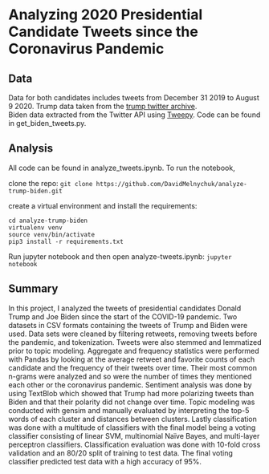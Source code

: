 # Analyzing 2020 Presidential Candidate Tweets since the Coronavirus Pandemic
## Data
Data for both candidates includes tweets from December 31 2019 to August 9 2020. 
Trump data taken from the [trump twitter archive](http://www.trumptwitterarchive.com/archive).  
Biden data extracted from the Twitter API using [Tweepy](https://www.tweepy.org/). Code can be found in get_biden_tweets.py.

## Analysis
All code can be found in analyze_tweets.ipynb. 
To run the notebook,

clone the repo: `git clone https://github.com/DavidMelnychuk/analyze-trump-biden.git`

create a virtual environment and install the requirements:

```
cd analyze-trump-biden
virtualenv venv
source venv/bin/activate
pip3 install -r requirements.txt
```

Run jupyter notebook and then open analyze-tweets.ipynb: `jupyter notebook`


## Summary
In this project, I analyzed the tweets of presidential candidates Donald Trump and Joe Biden since the start of the COVID-19 pandemic. Two datasets in CSV formats containing the tweets of Trump and Biden were used. Data sets were cleaned by filtering retweets, removing tweets before the pandemic, and tokenization. Tweets were also stemmed and lemmatized prior to topic modeling. Aggregate and frequency statistics were performed with Pandas by looking at the average retweet and favorite counts of each candidate and the frequency of their tweets over time. Their most common n-grams were analyzed and so were the number of times they mentioned each other or the coronavirus pandemic. Sentiment analysis was done by using TextBlob which showed that Trump had more polarizing tweets than Biden and that their polarity did not change over time. Topic modeling was conducted with gensim and manually evaluated by interpreting the top-5 words of each cluster and distances between clusters. Lastly classification was done with a multitude of classifiers with the final model being a voting classifier consisting of linear SVM, multinomial Naïve Bayes, and multi-layer perceptron classifiers. Classification evaluation was done with 10-fold cross validation and an 80/20 split of training to test data. The final voting classifier predicted test data with a high accuracy of 95%.
